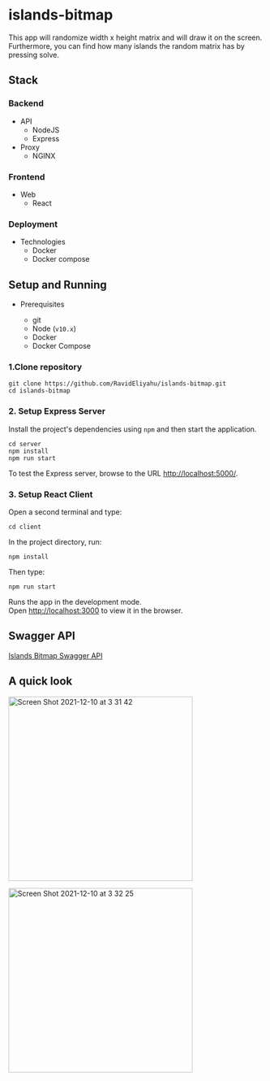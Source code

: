 # islands-bitmap
This app will randomize width x height matrix and will draw it on the screen. <br>
Furthermore, you can find how many islands the random matrix has by pressing solve.<br>

## Stack

### Backend

- API
  - NodeJS
  - Express
- Proxy
  - NGINX

### Frontend

- Web
  - React

### Deployment

- Technologies
  - Docker
  - Docker compose

## Setup and Running

- Prerequisites

  - git
  - Node (`v10.x`)
  - Docker
  - Docker Compose

### 1.Clone repository 
```
git clone https://github.com/RavidEliyahu/islands-bitmap.git
cd islands-bitmap
```
### 2. Setup Express Server
Install the project's dependencies using `npm` and then start the application.

```
cd server
npm install
npm run start

```
To test the Express server, browse to the URL [http://localhost:5000/](http://localhost:5000/).

### 3. Setup React Client

Open a second terminal and type:

```
cd client
```

In the project directory, run:

```
npm install
```

Then type:

```
npm run start
```

Runs the app in the development mode.<br>
Open [http://localhost:3000](http://localhost:3000) to view it in the browser.

## Swagger API
[Islands Bitmap Swagger API](https://app.swaggerhub.com/apis-docs/ravid-eliyahu/islands-bitmap/1.0.0)

## A quick look
<img width="363" alt="Screen Shot 2021-12-10 at 3 31 42" src="https://user-images.githubusercontent.com/46108499/145502115-f9a69835-7a74-426a-8a2c-c9dd781dd4c6.png"><br>

<img width="363" alt="Screen Shot 2021-12-10 at 3 32 25" src="https://user-images.githubusercontent.com/46108499/145502157-2a873d41-10e1-46e2-80ff-bdfbfa80b8dd.png">

